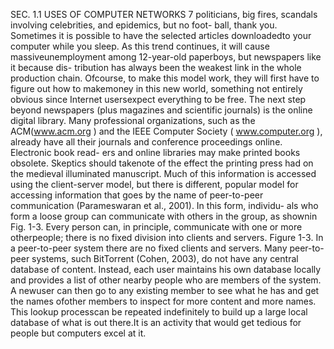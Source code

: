 SEC. 1.1 USES OF COMPUTER NETWORKS 7
politicians, big fires, scandals involving celebrities, and epidemics, but no foot-
ball, thank you. Sometimes it is possible to have the selected articles downloadedto your computer while you sleep. As this trend continues, it will cause massiveunemployment among 12-year-old paperboys, but newspapers like it because dis-
tribution has always been the weakest link in the whole production chain. Ofcourse, to make this model work, they will first have to figure out how to makemoney in this new world, something not entirely obvious since Internet usersexpect everything to be free.
The next step beyond newspapers (plus magazines and scientific journals) is
the online digital library. Many professional organizations, such as the ACM(www.acm.org ) and the IEEE Computer Society ( www.computer.org ), already
have all their journals and conference proceedings online. Electronic book read-
ers and online libraries may make printed books obsolete. Skeptics should takenote of the effect the printing press had on the medieval illuminated manuscript.
Much of this information is accessed using the client-server model, but there
is different, popular model for accessing information that goes by the name of
peer-to-peer communication (Parameswaran et al., 2001). In this form, individu-
als who form a loose group can communicate with others in the group, as shownin Fig. 1-3. Every person can, in principle, communicate with one or more otherpeople; there is no fixed division into clients and servers.
Figure 1-3. In a peer-to-peer system there are no fixed clients and servers.
Many peer-to-peer systems, such BitTorrent (Cohen, 2003), do not have any
central database of content. Instead, each user maintains his own database locally
and provides a list of other nearby people who are members of the system. A newuser can then go to any existing member to see what he has and get the names ofother members to inspect for more content and more names. This lookup processcan be repeated indefinitely to build up a large local database of what is out there.It is an activity that would get tedious for people but computers excel at it.